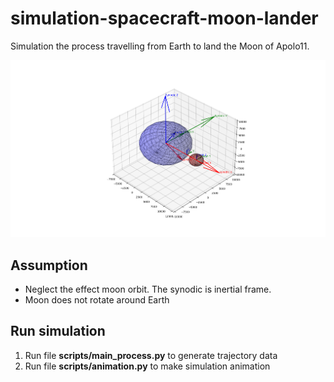 # simulation-spacecraft-moon-lander
Simulation the process travelling from Earth to land the Moon of Apolo11. 

<img src="/Pictures/Earth_Moon.png">

## Assumption 
- Neglect the effect moon orbit. The synodic is inertial frame. 
- Moon does not rotate around Earth

## Run simulation
1. Run file __scripts/main_process.py__ to generate trajectory data
2. Run file __scripts/animation.py__ to make simulation animation 